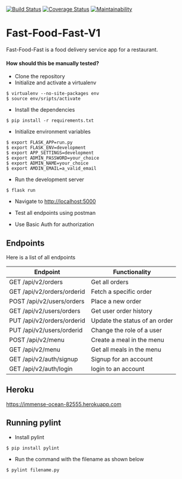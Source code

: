 [![Build Status](https://travis-ci.org/Bryan-Cee/Fast-Food-Fast-V1.svg?branch=master)](https://travis-ci.org/Bryan-Cee/Fast-Food-Fast-V1) [![Coverage Status](https://coveralls.io/repos/github/Bryan-Cee/Fast-Food-Fast-V1/badge.svg?branch=challenge-3)](https://coveralls.io/github/Bryan-Cee/Fast-Food-Fast-V1?branch=challenge-3) [![Maintainability](https://api.codeclimate.com/v1/badges/515632750db64aa8bf45/maintainability)](https://codeclimate.com/github/Bryan-Cee/Fast-Food-Fast-V1/maintainability)

# Fast-Food-Fast-V1
Fast-Food-Fast is a food delivery service app for a restaurant.



#### How should this be manually tested?
- Clone the repository
- Initialize and activate a virtualenv
 ```
 $ virtualenv --no-site-packages env
 $ source env/sripts/activate
 ```
- Install the dependencies
 ```
 $ pip install -r requirements.txt
 ```
- Initialize environment variables
``` 
$ export FLASK_APP=run.py
$ export FLASK_ENV=development
$ export APP_SETTINGS=development
$ export ADMIN_PASSWORD=your_choice
$ export ADMIN_NAME=your_choice
$ export AMDIN_EMAIL=a_valid_email
```
- Run the development server
```
$ flask run
```
- Navigate to [http://localhost:5000](http://localhost:5000)

- Test all endpoints using postman
- Use Basic Auth for authorization

## Endpoints

Here is a list of all endpoints

| Endpoint                       | Functionality                 |
| ------------------------------ | ----------------------------- |
| GET   /api/v2/orders           | Get all orders                |
| GET   /api/v2/orders/orderid | Fetch a specific order        |
| POST   /api/v2/users/orders    | Place a new order             |
| GET   /api/v2/users/orders    | Get user order history             |
| PUT   /api/v2/orders/orderid | Update the status of an order |
| PUT   /api/v2/users/orderid | Change the role of a user |
| POST   /api/v2/menu            | Create a meal in the menu     |
| GET   /api/v2/menu             | Get all meals in the menu     |
| GET   /api/v2/auth/signup      | Signup for an account    |
| GET   /api/v2/auth/login      | login to an account    |

 ## Heroku
 https://immense-ocean-82555.herokuapp.com
 
 ## Running pylint
 - Install pylint
```
$ pip install pylint
```
 - Run the command with the filename as shown below
```
$ pylint filename.py
```  
